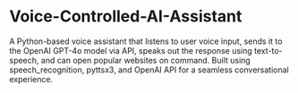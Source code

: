 # Voice-Controlled-AI-Assistant
A Python-based voice assistant that listens to user voice input, sends it to the OpenAI GPT-4o model via API, speaks out the response using text-to-speech, and can open popular websites on command. Built using speech_recognition, pyttsx3, and OpenAI API for a seamless conversational experience.
